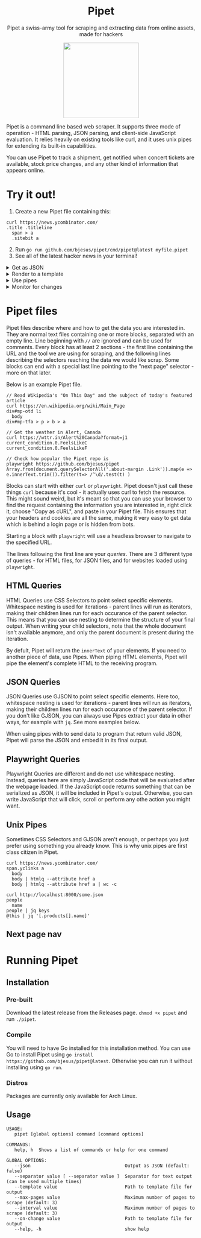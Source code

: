 <h1 align="center">
Pipet
</h1>

<p align="center">
Pipet a swiss-army tool for scraping and extracting data from online assets, made for hackers
</p>
<p align="center">
<img src="https://github.com/user-attachments/assets/e23a40de-c391-46a5-a30c-b825cc02ee8a" height="200">
</p>

Pipet is a command line based web scraper. It supports three mode of operation - HTML parsing, JSON parsing, and client-side JavaScript evaluation. It relies heavily on existing tools like curl, and it uses unix pipes for extending its built-in capabilities.

You can use Pipet to track a shipment, get notified when concert tickets are available, stock price changes, and any other kind of information that appears online.

# Try it out!
1. Create a new Pipet file containing this:
```
curl https://news.ycombinator.com/
.title .titleline
  span > a
  .sitebit a
```
2. Run `go run github.com/bjesus/pipet/cmd/pipet@latest myfile.pipet`
3. See all of the latest hacker news in your terminal!

<details><summary>Get as JSON</summary>Add the `--json` flag to make Pipet, like `go run github.com/bjesus/pipet/cmd/pipet@latest --json myfile.pipet` or `pipet --json myfile.file`</details>
<details><summary>Render to a template</summary>Peek a boo!</details>
<details><summary>Use pipes</summary>Peek a boo!</details>
<details><summary>Monitor for changes</summary>Peek a boo!</details>

# Pipet files
Pipet files describe where and how to get the data you are interested in. They are normal text files containing one or more blocks, separated with an empty line. Line beginning with `//` are ignored and can be used for comments. Every block has at least 2 sections - the first line containing the URL and the tool we are using for scraping, and the following lines describing the selectors reaching the data we would like scrap. Some blocks can end with a special last line pointing to the "next page" selector - more on that later.

Below is an example Pipet file.

```
// Read Wikipedia's "On This Day" and the subject of today's featured article
curl https://en.wikipedia.org/wiki/Main_Page
div#mp-otd li
  body
div#mp-tfa > p > b > a

// Get the weather in Alert, Canada
curl https://wttr.in/Alert%20Canada?format=j1
current_condition.0.FeelsLikeC
current_condition.0.FeelsLikeF

// Check how popular the Pipet repo is
playwright https://github.com/bjesus/pipet
Array.from(document.querySelectorAll('.about-margin .Link')).map(e => e.innerText.trim()).filter(t=> /^\d/.test(t) )
```

Blocks can start with either `curl` or `playwright`. Pipet doesn't just call these things `curl` because it's cool - it actually uses curl to fetch the resource. This might sound weird, but it's meant so that you can use your browser to find the request containing the information you are interested in, right click it, choose "Copy as cURL", and paste in your Pipet file. This ensures that your headers and cookies are all the same, making it very easy to get data which is behind a login page or is hidden from bots.

Starting a block with `playwright` will use a headless browser to navigate to the specified URL.

The lines following the first line are your _queries_. There are 3 different type of queries - for HTML files, for JSON files, and for websites loaded using `playwright`.

## HTML Queries
HTML Queries use CSS Selectors to point select specific elements. Whitespace nesting is used for iterations - parent lines will run as iterators, making their children lines run for each occurance of the parent selector. This means that you can use nesting to determine the structure of your final output. When writing your child selectors, note that the whole document isn't available anymore, and only the parent document is present during the iteration.

By defult, Pipet will return the `innerText` of your elements. If you need to another piece of data, use Pipes. When piping HTML elements, Pipet will pipe the element's complete HTML to the receiving program.

## JSON Queries
JSON Queries use GJSON to point select specific elements. Here too, whitespace nesting is used for iterations - parent lines will run as iterators, making their children lines run for each occurance of the parent selector. If you don't like GJSON, you can always use Pipes extract your data in other ways, for example with `jq`. See more examples below.

When using pipes with to send data to program that return valid JSON, Pipet will parse the JSON and embed it in its final output.

## Playwright Queries
Playwright Queries are different and do not use whitespace nesting. Instead, queries here are simply JavaScript code that will be evaluated after the webpage loaded. If the JavaScript code returns something that can be serialized as JSON, it will be included in Pipet's output. Otherwise, you can write JavaScript that will click, scroll or perform any othe action you might want.

## Unix Pipes
Sometimes CSS Selectors and GJSON aren't enough, or perhaps you just prefer using something you already know. This is why unix pipes are first class citizen in Pipet.

```
curl https://news.ycombinator.com/
span.yclinks a
  body
  body | htmlq --attribute href a
  body | htmlq --attribute href a | wc -c

curl http://localhost:8000/some.json 
people
  name
people | jq keys
@this | jq '[.products[].name]'
```

## Next page nav

# Running Pipet

## Installation

### Pre-built
Download the latest release from the Releases page. `chmod +x pipet` and run `./pipet`.

### Compile
You will need to have Go installed for this installation method.
You can use Go to install Pipet using `go install https://github.com/bjesus/pipet@latest`.  Otherwise you can run it without installing using `go run`.

### Distros
Packages are currently only available for Arch Linux.

## Usage

```
USAGE:
   pipet [global options] command [command options]

COMMANDS:
   help, h  Shows a list of commands or help for one command

GLOBAL OPTIONS:
   --json                                   Output as JSON (default: false)
   --separator value [ --separator value ]  Separator for text output (can be used multiple times)
   --template value                         Path to template file for output
   --max-pages value                        Maximum number of pages to scrape (default: 3)
   --interval value                         Maximum number of pages to scrape (default: 3)
   --on-change value                        Path to template file for output
   --help, -h                               show help
```

